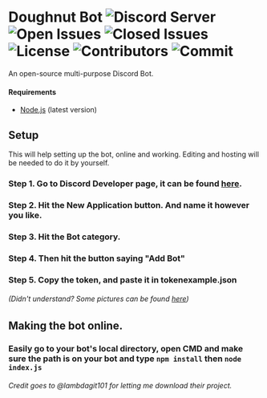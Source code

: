 # Doughnut Bot ![Discord Server](https://img.shields.io/discord/745311967950143558?color=%237289DA) ![Open Issues](https://img.shields.io/github/issues/DavidJoacaRo/doughnut) ![Closed Issues](https://img.shields.io/github/issues-closed/DavidJoacaRo/doughnut) ![License](https://img.shields.io/github/license/DavidJoacaRo/doughnut) ![Contributors](https://img.shields.io/github/contributors/DavidJoacaRo/doughnut) ![Commit](https://img.shields.io/github/last-commit/DavidJoacaRo/doughnut)
An open-source multi-purpose Discord Bot. 


#### Requirements
- [Node.js](https://nodejs.org/en/) (latest version)

## Setup
This will help setting up the bot, online and working. Editing and hosting will be needed to do it by yourself.

### Step 1. Go to Discord Developer page, it can be found [here](https://discord.com/developers/applications/).

### Step 2. Hit the New Application button. And name it however you like.

### Step 3. Hit the Bot category.

### Step 4. Then hit the button saying "Add Bot"

### Step 5. Copy the token, and paste it in tokenexample.json

###### (Didn't understand? Some pictures can be found [here](https://imgur.com/a/WQtLliY))


## Making the bot online.

### Easily go to your bot's local directory, open CMD and make sure the path is on your bot and type `npm install` then `node index.js`



###### Credit goes to @lambdagit101 for letting me download their project.
